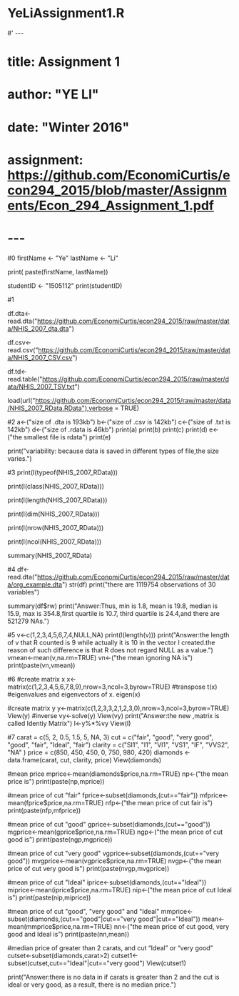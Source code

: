 # YeLiAssignment1.R
#' ---
# title: Assignment 1
# author: "YE LI"
# date: "Winter 2016"
# assignment: https://github.com/EconomiCurtis/econ294_2015/blob/master/Assignments/Econ_294_Assignment_1.pdf
# ---

#0
firstName <- "Ye"
lastName  <- "Li"

print( paste(firstName, lastName))

studentID <- "1505112"
print(studentID)

#1

df.dta<-read.dta("https://github.com/EconomiCurtis/econ294_2015/raw/master/data/NHIS_2007_dta.dta")

df.csv<-read.csv("https://github.com/EconomiCurtis/econ294_2015/raw/master/data/NHIS_2007_CSV.csv")

df.td<-read.table("https://github.com/EconomiCurtis/econ294_2015/raw/master/data/NHIS_2007_TSV.txt")

load(url("https://github.com/EconomiCurtis/econ294_2015/raw/master/data/NHIS_2007_RData.RData"),verbose = TRUE)

#2
a<-("size of .dta is 193kb")
b<-("size of .csv is 142kb")
c<-("size of .txt is 142kb")
d<-("size of .rdata is 46kb")
print(a)
print(b)
print(c)
print(d)
e<-("the smallest file is rdata")
print(e)

print("variability: because data is saved in different types of file,the size varies.")


#3
print(I(typeof(NHIS_2007_RData)))

print(I(class(NHIS_2007_RData)))

print(I(length(NHIS_2007_RData)))

print(I(dim(NHIS_2007_RData)))

print(I(nrow(NHIS_2007_RData)))

print(I(ncol(NHIS_2007_RData)))

summary(NHIS_2007_RData)

#4
df<-read.dta("https://github.com/EconomiCurtis/econ294_2015/raw/master/data/org_example.dta")
str(df)
print("there are 1119754 observations of  30 variables")

summary(df$rw)
print("Answer:Thus, min is 1.8, mean is 19.8, median is 15.9, max is 354.8,first quartile is 10.7, third quartile is 24.4,and there are 521279 NAs.")


#5
v<-c(1,2,3,4,5,6,7,4,NULL,NA)
print(I(length(v)))
print("Answer:the length of v that R counted is 9 while actually it is 10 in the vector I created.the reason of such difference is that R does not regard NULL as a value.")
vmean<-mean(v,na.rm=TRUE)
vn<-("the mean ignoring NA is")
print(paste(vn,vmean))

#6
#create matrix x
x<-matrix(c(1,2,3,4,5,6,7,8,9),nrow=3,ncol=3,byrow=TRUE)
#transpose
t(x)
#eigenvalues and eigenvectors of x.
eigen(x)

#create matrix y
y<-matrix(c(1,2,3,3,2,1,2,3,0),nrow=3,ncol=3,byrow=TRUE)
View(y)
#inverse
vy<-solve(y)
View(vy)
print("Answer:the new ,matrix is called Identiy Matrix")
I<-y%*%vy
View(I)

#7
carat = c(5, 2, 0.5, 1.5, 5, NA, 3) 
cut = c("fair", "good", "very good", "good", "fair", "Ideal", "fair") 
clarity = c("SI1", "I1", "VI1", "VS1", "IF", "VVS2", "NA" )
price = c(850, 450, 450, 0, 750, 980, 420)
diamonds <- data.frame(carat, cut, clarity, price)
View(diamonds)

#mean price
mprice<-mean(diamonds$price,na.rm=TRUE)
np<-("the mean price is")
print(paste(np,mprice))

#mean price of cut "fair"
fprice<-subset(diamonds,(cut=="fair"))
mfprice<-mean(fprice$price,na.rm=TRUE)
nfp<-("the mean price of cut fair is")
print(paste(nfp,mfprice))

#mean price of cut "good"
gprice<-subset(diamonds,(cut=="good"))
mgprice<-mean(gprice$price,na.rm=TRUE)
ngp<-("the mean price of cut good is")
print(paste(ngp,mgprice))

#mean price of cut "very good"
vgprice<-subset(diamonds,(cut=="very good"))
mvgprice<-mean(vgprice$price,na.rm=TRUE)
nvgp<-("the mean price of cut very good is")
print(paste(nvgp,mvgprice))

#mean price of cut "Ideal"
iprice<-subset(diamonds,(cut=="Ideal"))
miprice<-mean(iprice$price,na.rm=TRUE)
nip<-("the mean price of cut Ideal is")
print(paste(nip,miprice))

#mean price of cut "good", "very good" and "Ideal"
mmprice<-subset(diamonds,(cut=="good"|cut=="very good"|cut=="Ideal"))
mean<-mean(mmprice$price,na.rm=TRUE)
nn<-("the mean price of cut good, very good and Ideal is")
print(paste(nn,mean))

#median price of greater than 2 carats, and cut “Ideal” or “very good”
cutset<-subset(diamonds,carat>2)
cutset1<-subset(cutset,cut=="Ideal"|cut=="very good")
View(cutset1)

print("Answer:there is no data in if carats is greater than 2 and the cut is ideal or very good, as a result, there is no median price.")

